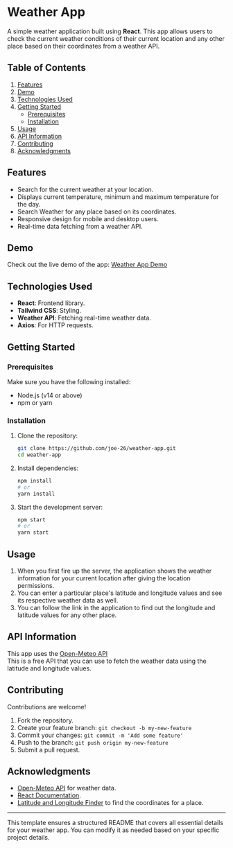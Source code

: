 # Weather App

A simple weather application built using **React**. This app allows users to check the current weather conditions of their current location and any other place based on their coordinates from a weather API.


## Table of Contents
1. [Features](#features)
2. [Demo](#demo)
3. [Technologies Used](#technologies-used)
4. [Getting Started](#getting-started)
    - [Prerequisites](#prerequisites)
    - [Installation](#installation)
5. [Usage](#usage)
6. [API Information](#api-information)
7. [Contributing](#contributing)
8. [Acknowledgments](#acknowledgments)


## Features
- Search for the current weather at your location.
- Displays current temperature, minimum and maximum temperature for the day.
- Search Weather for any place based on its coordinates.
- Responsive design for mobile and desktop users.
- Real-time data fetching from a weather API.


## Demo
Check out the live demo of the app: [Weather App Demo](https://joe-26.github.io/WeatherApp)  


## Technologies Used
- **React**: Frontend library.
- **Tailwind CSS**: Styling.
- **Weather API**: Fetching real-time weather data.
- **Axios**: For HTTP requests.


## Getting Started

### Prerequisites
Make sure you have the following installed:
- Node.js (v14 or above)
- npm or yarn

### Installation
1. Clone the repository:
   ```bash
   git clone https://github.com/joe-26/weather-app.git
   cd weather-app
   ```
2. Install dependencies:
   ```bash
   npm install
   # or
   yarn install
   ```
3. Start the development server:
   ```bash
   npm start
   # or
   yarn start
   ```


## Usage
1. When you first fire up the server, the application shows the weather information for your current location after giving the location permissions.
2. You can enter a particular place's latitude and longitude values and see its respective weather data as well.
3. You can follow the link in the application to find out the longitude and latitude values for any other place.


## API Information
This app uses the [Open-Meteo API](https://open-meteo.com/)  
This is a free API that you can use to fetch the weather data using the latitude and longitude values.


## Contributing
Contributions are welcome!  
1. Fork the repository.
2. Create your feature branch: `git checkout -b my-new-feature`
3. Commit your changes: `git commit -m 'Add some feature'`
4. Push to the branch: `git push origin my-new-feature`
5. Submit a pull request.


## Acknowledgments
- [Open-Meteo API](https://open-meteo.com/) for weather data.
- [React Documentation](https://reactjs.org/docs/getting-started.html).
- [Latitude and Longitude Finder](https://www.latlong.net/) to find the coordinates for a place.

---

This template ensures a structured README that covers all essential details for your weather app. You can modify it as needed based on your specific project details.
